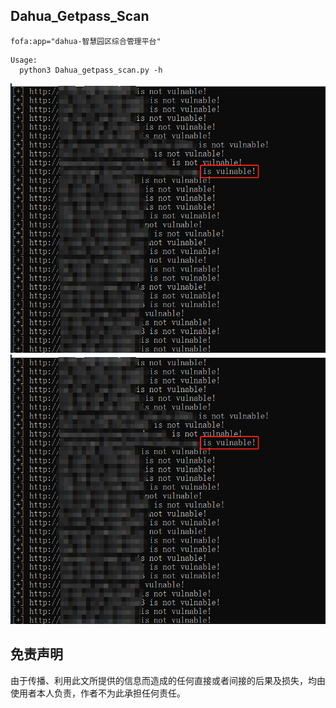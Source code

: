 ## Dahua_Getpass_Scan
```
fofa:app="dahua-智慧园区综合管理平台"
```
```
Usage:
  python3 Dahua_getpass_scan.py -h
```
![](https://github.com/csdcsdcsdcsdcsd/CVE-2023-26256/blob/main/CVE-2023-26256.png)
![](https://github.com/csdcsdcsdcsdcsd/CVE-2023-26256/blob/main/CVE-2023-26256.png)

## 免责声明
由于传播、利用此文所提供的信息而造成的任何直接或者间接的后果及损失，均由使用者本人负责，作者不为此承担任何责任。
